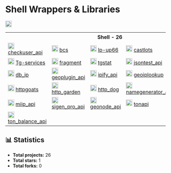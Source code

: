 # Shell Wrappers & Libraries
<img src="https://img.shields.io/badge/-Shell-4EAA25?style=flat-square&logo=shell&logoColor=white" height="20px">
<table>
    <tr> <th colspan="5">Shell - 26</th> </tr>
    <tr>
      <td>
        <img src="https://checkuser.org/favicon.ico" height="20px" alt="checkuser_api" onerror="this.src='https://github.com/favicon.ico'">
        <a href="https://github.com/l0v3m0n3y/checkuser_api" target="_blank"> checkuser_api </a>
      </td>
      <td>
        <img src="https://bcs.ru/favicon.ico" height="20px" alt="bcs" onerror="this.src='https://github.com/favicon.ico'">
        <a href="https://github.com/l0v3m0n3y/bcs" target="_blank"> bcs </a>
      </td>
      <td>
        <img src="https://up66.ru/theme/2020/img/favicon.png" height="20px" alt="Ip-up66" onerror="this.src='https://github.com/favicon.ico'">
        <a href="https://github.com/l0v3m0n3y/Ip-up66" target="_blank"> Ip-up66 </a>
      </td>
      <td>
        <img src="http://castlots.org/favicon.ico" height="20px" alt="castlots" onerror="this.src='https://github.com/favicon.ico'">
        <a href="https://github.com/l0v3m0n3y/castlots" target="_blank"> castlots </a>
      </td>
      <td>
        <img src="https://generator-chisel.ru/genius/favicon/favicon.ico" height="20px" alt="generator-chisel" onerror="this.src='https://github.com/favicon.ico'">
        <a href="https://github.com/l0v3m0n3y/generator-chisel" target="_blank"> generator-chisel </a>
      </td>
    </tr>
    <tr>
      <td>
        <img src="https://tg.services/favicon.ico" height="20px" alt="Tg-services" onerror="this.src='https://github.com/favicon.ico'">
        <a href="https://github.com/l0v3m0n3y/Tg-services" target="_blank"> Tg-services </a>
      </td>
      <td>
        <img src="https://fragment.com/favicon.ico" height="20px" alt="fragment" onerror="this.src='https://github.com/favicon.ico'">
        <a href="https://github.com/l0v3m0n3y/fragment" target="_blank"> fragment </a>
      </td>
      <td>
        <img src="https://tgstat.ru/favicon.ico" height="20px" alt="tgstat" onerror="this.src='https://github.com/favicon.ico'">
        <a href="https://github.com/l0v3m0n3y/tgstat" target="_blank"> tgstat </a>
      </td>
      <td>
        <img src="https://jsontest.com/favicon.ico" height="20px" alt="jsontest_api" onerror="this.src='https://github.com/favicon.ico'">
        <a href="https://github.com/l0v3m0n3y/jsontest_api" target="_blank"> jsontest_api </a>
      </td>
      <td>
        <img src="https://jsonip.com/favicon.ico" height="20px" alt="jsonip" onerror="this.src='https://github.com/favicon.ico'">
        <a href="https://github.com/l0v3m0n3y/jsonip" target="_blank"> jsonip </a>
      </td>
    </tr>
    <tr>
      <td>
        <img src="https://db-ip.com/favicon.ico" height="20px" alt="db_ip" onerror="this.src='https://github.com/favicon.ico'">
        <a href="https://github.com/l0v3m0n3y/db_ip" target="_blank"> db_ip </a>
      </td>
      <td>
        <img src="https://www.geoplugin.com/img/geoplugin-favicon.png" height="20px" alt="geoplugin_api" onerror="this.src='https://github.com/favicon.ico'">
        <a href="https://github.com/l0v3m0n3y/geoplugin_api" target="_blank"> geoplugin_api </a>
      </td>
      <td>
        <img src="https://www.ipify.org/static/images/logo.png" height="20px" alt="ipify_api" onerror="this.src='https://github.com/favicon.ico'">
        <a href="https://github.com/l0v3m0n3y/ipify_api" target="_blank"> ipify_api </a>
      </td>
      <td>
        <img src="https://geoiplookup.io/vite.svg" height="20px" alt="geoiplookup" onerror="this.src='https://github.com/favicon.ico'">
        <a href="https://github.com/l0v3m0n3y/geoiplookup" target="_blank"> geoiplookup </a>
      </td>
      <td>
        <img src="https://httpducks.com/static/icons/duck.svg" height="20px" alt="httpducks" onerror="this.src='https://github.com/favicon.ico'">
        <a href="https://github.com/l0v3m0n3y/httpducks" target="_blank"> httpducks </a>
      </td>
    </tr>
    <tr>
      <td>
        <img src="https://httpgoats.com/static/icons/goat.svg" height="20px" alt="httpgoats" onerror="this.src='https://github.com/favicon.ico'">
        <a href="https://github.com/l0v3m0n3y/httpgoats" target="_blank"> httpgoats </a>
      </td>
      <td>
        <img src="https://http.garden/static/icons/garden.svg" height="20px" alt="http_garden" onerror="this.src='https://github.com/favicon.ico'">
        <a href="https://github.com/l0v3m0n3y/http_garden" target="_blank"> http_garden </a>
      </td>
      <td>
        <img src="https://http.dog/static/icons/dog.svg" height="20px" alt="http_dog" onerror="this.src='https://github.com/favicon.ico'">
        <a href="https://github.com/l0v3m0n3y/http_dog" target="_blank"> http_dog </a>
      </td>
      <td>
        <img src="https://usernamegenerator.com/favicon.ico" height="20px" alt="namegenerator_api" onerror="this.src='https://github.com/favicon.ico'">
        <a href="https://github.com/l0v3m0n3y/namegenerator_api" target="_blank"> namegenerator_api </a>
      </td>
      <td>
        <img src="https://fex.plus/favicon.ico" height="20px" alt="fex_api" onerror="this.src='https://github.com/favicon.ico'">
        <a href="https://github.com/l0v3m0n3y/fex_api" target="_blank"> fex_api </a>
      </td>
    </tr>
    <tr>
      <td>
        <img src="https://miip.my/favicon.ico" height="20px" alt="miip_api" onerror="this.src='https://github.com/favicon.ico'">
        <a href="https://github.com/l0v3m0n3y/miip_api" target="_blank"> miip_api </a>
      </td>
      <td>
        <img src="https://sigen.pro/favicon.ico" height="20px" alt="sigen_pro_api" onerror="this.src='https://github.com/favicon.ico'">
        <a href="https://github.com/l0v3m0n3y/sigen_pro_api" target="_blank"> sigen_pro_api </a>
      </td>
      <td>
        <img src="https://geonode.com/favicons/logo-dark.svg" height="20px" alt="geonode_api" onerror="this.src='https://github.com/favicon.ico'">
        <a href="https://github.com/l0v3m0n3y/geonode_api" target="_blank"> geonode_api </a>
      </td>
      <td>
        <img src="https://tonapi.io/favicon.ico" height="20px" alt="tonapi" onerror="this.src='https://github.com/favicon.ico'">
        <a href="https://github.com/l0v3m0n3y/tonapi" target="_blank"> tonapi </a>
      </td>
      <td>
        <img src="https://www.coingecko.com/favicon.ico" height="20px" alt="coingecko_api" onerror="this.src='https://github.com/favicon.ico'">
        <a href="https://github.com/l0v3m0n3y/coingecko_api" target="_blank"> coingecko_api </a>
      </td>
    </tr>
    <tr>
      <td>
        <img src="https://www.gnu.org/software/bash/favicon.ico" height="20px" alt="ton_balance_api" onerror="this.src='https://github.com/favicon.ico'">
        <a href="https://github.com/l0v3m0n3y/ton_balance_api" target="_blank"> ton_balance_api </a>
      </td>
    </tr>
</table>



## 📊 Statistics

- **Total projects:** 26
- **Total stars:** 1
- **Total forks:** 0

